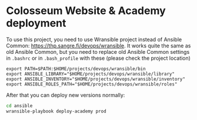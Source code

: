 # Colosseum Website & Academy deployment

To use this project, you need to use Wransible project instead of Ansible Common: <https://thp.sangre.fi/devops/wransible>. It works quite the same as old Ansible Common, but you need to replace old Ansible Common settings in `.bashrc` or in `.bash_profile` with these (please check the project location)
```text
export PATH=$PATH:$HOME/projects/devops/wransible/bin
export ANSIBLE_LIBRARY="$HOME/projects/devops/wransible/library"
export ANSIBLE_INVENTORY="$HOME/projects/devops/wransible/inventory"
export ANSIBLE_ROLES_PATH="$HOME/projects/devops/wransible/roles"
```

After that you can deploy new versions normally:
```bash
cd ansible
wransible-playbook deploy-academy prod
```